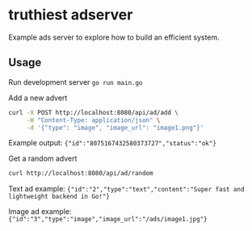 # truthiest adserver

Example ads server to explore how to build an efficient system.

## Usage

Run development server
`go run main.go`

Add a new advert
```bash
curl -X POST http://localhost:8080/api/ad/add \
     -H "Content-Type: application/json" \
     -d '{"type": "image", "image_url": "image1.png"}'
```
Example output: `{"id":"8075167432580373727","status":"ok"}`

Get a random advert
```bash
curl http://localhost:8080/api/ad/random
```

Text ad example:
`{"id":"2","type":"text","content":"Super fast and lightweight backend in Go!"}`

Image ad example:
`{"id":"3","type":"image","image_url":"/ads/image1.jpg"}`

